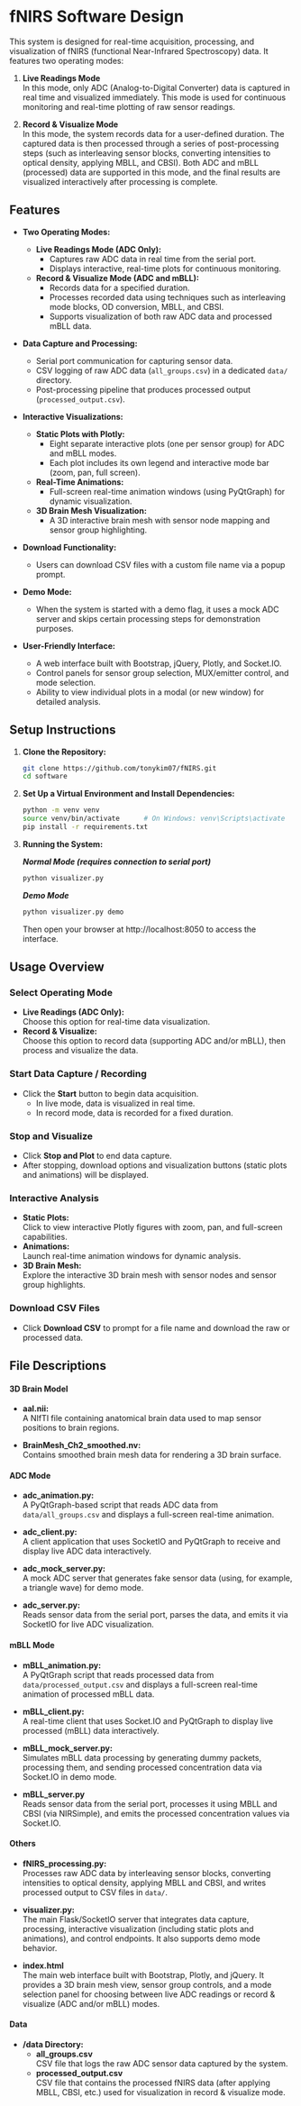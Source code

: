 # fNIRS Software Design

This system is designed for real-time acquisition, processing, and visualization of fNIRS (functional Near-Infrared Spectroscopy) data. It features two operating modes:

1. **Live Readings Mode**  
   In this mode, only ADC (Analog-to-Digital Converter) data is captured in real time and visualized immediately. This mode is used for continuous monitoring and real-time plotting of raw sensor readings.

2. **Record & Visualize Mode**  
   In this mode, the system records data for a user-defined duration. The captured data is then processed through a series of post-processing steps (such as interleaving sensor blocks, converting intensities to optical density, applying MBLL, and CBSI). Both ADC and mBLL (processed) data are supported in this mode, and the final results are visualized interactively after processing is complete.


## Features

- **Two Operating Modes:**
  - **Live Readings Mode (ADC Only):**  
    - Captures raw ADC data in real time from the serial port.
    - Displays interactive, real-time plots for continuous monitoring.
  - **Record & Visualize Mode (ADC and mBLL):**  
    - Records data for a specified duration.
    - Processes recorded data using techniques such as interleaving mode blocks, OD conversion, MBLL, and CBSI.
    - Supports visualization of both raw ADC data and processed mBLL data.

- **Data Capture and Processing:**
  - Serial port communication for capturing sensor data.
  - CSV logging of raw ADC data (`all_groups.csv`) in a dedicated `data/` directory.
  - Post-processing pipeline that produces processed output (`processed_output.csv`).

- **Interactive Visualizations:**
  - **Static Plots with Plotly:**  
    - Eight separate interactive plots (one per sensor group) for ADC and mBLL modes.
    - Each plot includes its own legend and interactive mode bar (zoom, pan, full screen).
  - **Real-Time Animations:**  
    - Full-screen real-time animation windows (using PyQtGraph) for dynamic visualization.
  - **3D Brain Mesh Visualization:**  
    - A 3D interactive brain mesh with sensor node mapping and sensor group highlighting.

- **Download Functionality:**
  - Users can download CSV files with a custom file name via a popup prompt.

- **Demo Mode:**
  - When the system is started with a demo flag, it uses a mock ADC server and skips certain processing steps for demonstration purposes.

- **User-Friendly Interface:**
  - A web interface built with Bootstrap, jQuery, Plotly, and Socket.IO.
  - Control panels for sensor group selection, MUX/emitter control, and mode selection.
  - Ability to view individual plots in a modal (or new window) for detailed analysis.

## Setup Instructions

1. **Clone the Repository:**
   ```bash
   git clone https://github.com/tonykim07/fNIRS.git
   cd software
   ```

2. **Set Up a Virtual Environment and Install Dependencies:**
   ```bash
   python -m venv venv
   source venv/bin/activate      # On Windows: venv\Scripts\activate
   pip install -r requirements.txt 
   ```

3. **Running the System:**

    ___Normal Mode (requires connection to serial port)___ 

    ```bash
    python visualizer.py
    ```

    ___Demo Mode___
    ```bash
    python visualizer.py demo
    ```
    Then open your browser at http://localhost:8050 to access the interface.

## Usage Overview

### Select Operating Mode
- **Live Readings (ADC Only):**  
  Choose this option for real-time data visualization.
- **Record & Visualize:**  
  Choose this option to record data (supporting ADC and/or mBLL), then process and visualize the data.

### Start Data Capture / Recording
- Click the **Start** button to begin data acquisition.
  - In live mode, data is visualized in real time.
  - In record mode, data is recorded for a fixed duration.

### Stop and Visualize
- Click **Stop and Plot** to end data capture.
- After stopping, download options and visualization buttons (static plots and animations) will be displayed.

### Interactive Analysis
- **Static Plots:**  
  Click to view interactive Plotly figures with zoom, pan, and full-screen capabilities.
- **Animations:**  
  Launch real-time animation windows for dynamic analysis.
- **3D Brain Mesh:**  
  Explore the interactive 3D brain mesh with sensor nodes and sensor group highlights.

### Download CSV Files
- Click **Download CSV** to prompt for a file name and download the raw or processed data.

## File Descriptions

#### 3D Brain Model 

- **aal.nii:**  
  A NIfTI file containing anatomical brain data used to map sensor positions to brain regions.

- **BrainMesh_Ch2_smoothed.nv:**  
  Contains smoothed brain mesh data for rendering a 3D brain surface.

#### ADC Mode

- **adc_animation.py:**  
  A PyQtGraph-based script that reads ADC data from `data/all_groups.csv` and displays a full-screen real-time animation.

- **adc_client.py:**  
  A client application that uses SocketIO and PyQtGraph to receive and display live ADC data interactively.

- **adc_mock_server.py:**  
  A mock ADC server that generates fake sensor data (using, for example, a triangle wave) for demo mode.

- **adc_server.py:**  
  Reads sensor data from the serial port, parses the data, and emits it via SocketIO for live ADC visualization.

#### mBLL Mode

- **mBLL_animation.py:**  
  A PyQtGraph script that reads processed data from `data/processed_output.csv` and displays a full-screen real-time animation of processed mBLL data.

- **mBLL_client.py:**  
  A real-time client that uses Socket.IO and PyQtGraph to display live processed (mBLL) data interactively.

- **mBLL_mock_server.py:**  
  Simulates mBLL data processing by generating dummy packets, processing them, and sending processed concentration data via Socket.IO in demo mode.

- **mBLL_server.py**  
  Reads sensor data from the serial port, processes it using MBLL and CBSI (via NIRSimple), and emits the processed concentration values via Socket.IO.

#### Others

- **fNIRS_processing.py:**  
  Processes raw ADC data by interleaving sensor blocks, converting intensities to optical density, applying MBLL and CBSI, and writes processed output to CSV files in `data/`.

- **visualizer.py:**  
  The main Flask/SocketIO server that integrates data capture, processing, interactive visualization (including static plots and animations), and control endpoints. It also supports demo mode behavior.

- **index.html**  
  The main web interface built with Bootstrap, Plotly, and jQuery. It provides a 3D brain mesh view, sensor group controls, and a mode selection panel for choosing between live ADC readings or record & visualize (ADC and/or mBLL) modes.

#### Data

- **/data Directory:**
  - **all_groups.csv**  
    CSV file that logs the raw ADC sensor data captured by the system.
  - **processed_output.csv**  
    CSV file that contains the processed fNIRS data (after applying MBLL, CBSI, etc.) used for visualization in record & visualize mode.